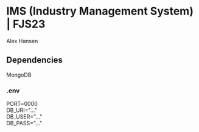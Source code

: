 # IMS (Industry Management System) | FJS23

Alex Hansen

## Dependencies

MongoDB

### .env

PORT=0000  
DB_URI="..."  
DB_USER="..."  
DB_PASS="..."
